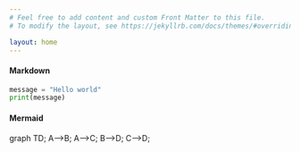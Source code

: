 ```yaml
---
# Feel free to add content and custom Front Matter to this file.
# To modify the layout, see https://jekyllrb.com/docs/themes/#overriding-theme-defaults

layout: home
---
```

#### Markdown
```python
message = "Hello world"
print(message)
```

#### Mermaid
<div class="mermaid">
graph TD;
    A-->B;
    A-->C;
    B-->D;
    C-->D;
</div>
